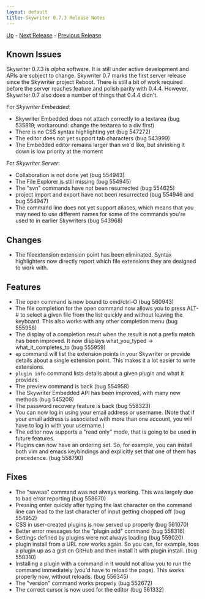 ```yaml
---
layout: default
title: Skywriter 0.7.3 Release Notes
---
```


[Up](index.html) - [Next Release](nodes08.html) - [Previous Release](notes072.html)

Known Issues
------------

Skywriter 0.7.3 is *alpha* software. It is still under active development
and APIs are subject to change. Skywriter 0.7 marks the first server release
since the Skywriter project Reboot. There is still a bit of work required
before the server reaches feature and polish parity with 0.4.4. However, Skywriter
0.7 also does a number of things that 0.4.4 didn't.

For *Skywriter Embedded*:

* Skywriter Embedded does not attach correctly to a textarea (bug 535819;
  workaround: change the textarea to a div first)
* There is no CSS syntax highlighting yet (bug 547272)
* The editor does not yet support tab characters (bug 543999)
* The Embedded editor remains larger than we'd like, but shrinking
  it down is low priority at the moment

For *Skywriter Server*:

* Collaboration is not done yet (bug 554943)
* The File Explorer is still missing (bug 554945)
* The "svn" commands have not been resurrected (bug 554625)
* project import and export have not been resurrected (bug 554946 and 
  bug 554947)
* The command line does not yet support aliases, which means that you may
  need to use different names for some of the commands you're used to
  in earlier Skywriters (bug 543968)

Changes
-------

* The fileextension extension point has been eliminated. Syntax highlighters
  now directly report which file extensions they are designed to work with.

Features
--------

* The open command is now bound to cmd/ctrl-O (bug 560943)
* The file completion for the open command now allows you to press
  ALT-# to select a given file from the list quickly and without
  leaving the keyboard. This also works with any other completion
  menu (bug 555958)
* The display of a completion result when the result is not a prefix
  match has been improved. It now displays 
  what\_you\_typed -> what\_it\_completes\_to (bug 555959)
* `ep` command will list the extension points in your Skywriter or provide details
  about a single extension point. This makes it a lot easier to write extensions.
* `plugin info` command lists details about a given plugin and what it provides.
* The preview command is back (bug 554958)
* The Skywriter Embedded API has been improved, with many new methods (bug 545208)
* The password recovery feature is back (bug 558323)
* You can now log in using your email address or username. (Note that
  if your email address is associated with more than one account, you
  will have to log in with your username.)
* The editor now supports a "read only" mode, that is going to be used
  in future features.
* Plugins can now have an ordering set. So, for example, you can install
  both vim and emacs keybindings and explicitly set that one of them
  has precedence. (bug 558790)

Fixes
-----

* The "saveas" command was not always working. This was largely due to
  bad error reporting (bug 558670)
* Pressing enter quickly after typing the last character on the command
  line can lead to the last character of input getting chopped off
  (bug 554952)
* CSS in user-created plugins is now served up properly (bug 561070)
* Better error messages for the "plugin add" command (bug 558316)
* Settings defined by plugins were not always loading (bug 559020)
* plugin install from a URL now works again. So you can, for example,
  toss a plugin up as a gist on GitHub and then install it with
  plugin install. (bug 558310)
* Installing a plugin with a command in it would not allow you to run 
  the command immediately (you'd have to reload the page). This
  works properly now, without reloads. (bug 556345)
* The "version" command works properly (bug 552672)
* The correct cursor is now used for the editor (bug 561332)
